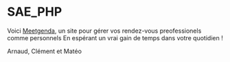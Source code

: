 # SAE_PHP

Voici [Meetgenda](https://dwarves.iut-fbleau.fr/~ngwalang/Meetgenda/), un site pour gérer vos rendez-vous preofessionels comme personnels
En espérant un vrai gain de temps dans votre quotidien !

Arnaud, Clément et Matéo

